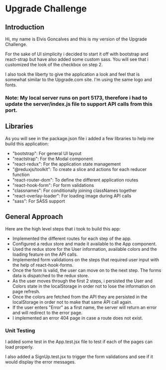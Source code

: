 # Upgrade Challenge

## Introduction

Hi, my name is Elvis Goncalves and this is my version of the Upgrade Challenge.

For the sake of UI simplicity i decided to start it off with bootstrap and react-strap but have also added some custom sass. You will see that i customized the look of the checkbox on step 2.

I also took the liberty to give the application a look and feel that is somewhat similar to the Upgrade.com site. I'm using the same logo and fonts.

### Note: My local server runs on port 5173, therefore i had to update the server/index.js file to support API calls from this port.

## Libraries

As you will see in the package.json file i added a few libraries to help me build this application:

- "bootstrap": For general UI layout
- "reactstrap": For the Modal component
- "react-redux": For the application state management
- "@reduxjs/toolkit": To create a slice and actions for each reducer function
- "react-router-dom": To define the different application routes
- "react-hook-form": For form validations
- "classnames": For conditionally joining classNames together
- "react-overlay-loader": For loading image during API calls
- "sass": For SASS support

## General Approach

Here are the high level steps that i took to build this app:

- Implemented the different routes for each step of the app.
- Configured a redux store and made it available to the App component.
- Used the redux store for the User information, available colors and the loading feature on the API calls.
- Implemented form validations on the steps that required user input with the help of react-hook-forms.
- Once the form is valid, the user can move on to the next step. The forms data is dispatched to the redux store.
- As the user moves through the first 2 steps, i persisted the User and Colors state in the localStorage in order not to lose the information on page refresh.
- Once the colors are fetched from the API they are persisted in the localStorage in order not to make that same API call again.
- If the user enters "Error" as a first name, the server will return an error and will redirect to the error page.
- I implemented an error 404 page in case a route does not exist.

### Unit Testing

I added some test in the App.test.jsx file to test if each of the pages can load properly.

I also added a SignUp.test.jsx to trigger the form validations and see if it would display the error messages.
